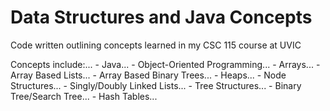 # Data Structures and Java Concepts

Code written outlining concepts learned in my CSC 115 course at UVIC

Concepts include:...
    - Java...
    - Object-Oriented Programming...
    - Arrays...
        - Array Based Lists...
        - Array Based Binary Trees...
        - Heaps...
    - Node Structures...
        - Singly/Doubly Linked Lists...
        - Tree Structures...
            - Binary Tree/Search Tree...
    - Hash Tables...